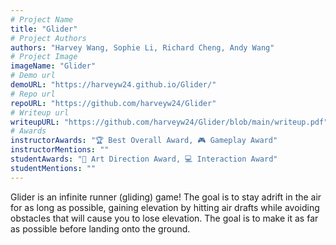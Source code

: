 ```yaml
---
# Project Name
title: "Glider"
# Project Authors
authors: "Harvey Wang, Sophie Li, Richard Cheng, Andy Wang"
# Project Image
imageName: "Glider"
# Demo url
demoURL: "https://harveyw24.github.io/Glider/"
# Repo url
repoURL: "https://github.com/harveyw24/Glider"
# Writeup url
writeupURL: "https://github.com/harveyw24/Glider/blob/main/writeup.pdf"
# Awards
instructorAwards: "🏆 Best Overall Award, 🎮 Gameplay Award"
instructorMentions: ""
studentAwards: "🎨 Art Direction Award, 💻 Interaction Award"
studentMentions: ""
---
```

Glider is an infinite runner (gliding) game! The goal is to stay adrift in the air for as long as possible, gaining elevation by hitting air drafts while avoiding obstacles that will cause you to lose elevation. The goal is to make it as far as possible before landing onto the ground.
